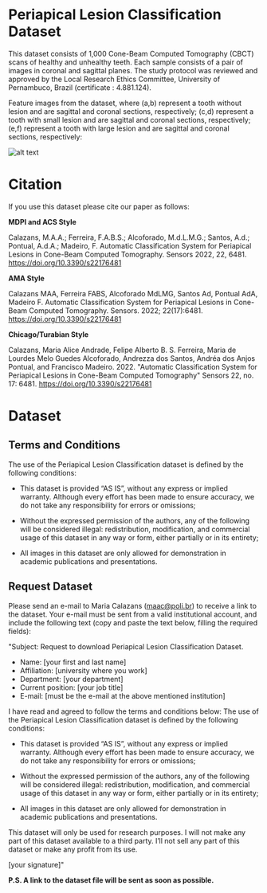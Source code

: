 # Periapical Lesion Classification Dataset

This dataset consists of 1,000 Cone-Beam Computed Tomography (CBCT) scans of healthy and unhealthy teeth. Each sample consists of a pair of images in coronal and sagittal planes. The study protocol was reviewed and approved by the Local Research Ethics Committee, University of Pernambuco, Brazil (certificate : 4.881.124).

Feature images from the dataset, where (a,b) represent a tooth without lesion and are sagittal and coronal sections, respectively; (c,d) represent a tooth with small lesion and are sagittal and coronal sections, respectively; (e,f) represent a tooth with large lesion and are sagittal and coronal sections, respectively:

![alt text](https://www.mdpi.com/sensors/sensors-22-06481/article_deploy/html/images/sensors-22-06481-g002.png)

# Citation

If you use this dataset please cite our paper as follows:

**MDPI and ACS Style**

Calazans, M.A.A.; Ferreira, F.A.B.S.; Alcoforado, M.d.L.M.G.; Santos, A.d.; Pontual, A.d.A.; Madeiro, F. Automatic Classification System for Periapical Lesions in Cone-Beam Computed Tomography. Sensors 2022, 22, 6481. https://doi.org/10.3390/s22176481

**AMA Style**

Calazans MAA, Ferreira FABS, Alcoforado MdLMG, Santos Ad, Pontual AdA, Madeiro F. Automatic Classification System for Periapical Lesions in Cone-Beam Computed Tomography. Sensors. 2022; 22(17):6481. https://doi.org/10.3390/s22176481

**Chicago/Turabian Style**

Calazans, Maria Alice Andrade, Felipe Alberto B. S. Ferreira, Maria de Lourdes Melo Guedes Alcoforado, Andrezza dos Santos, Andréa dos Anjos Pontual, and Francisco Madeiro. 2022. "Automatic Classification System for Periapical Lesions in Cone-Beam Computed Tomography" Sensors 22, no. 17: 6481. https://doi.org/10.3390/s22176481

# Dataset

## Terms and Conditions

The use of the Periapical Lesion Classification dataset is defined by the following conditions:

* This dataset is provided “AS IS”, without any express or implied warranty. Although every effort has been made to ensure accuracy, we do not take any responsibility for errors or omissions;

* Without the expressed permission of the authors, any of the following will be considered illegal: redistribution, modification, and commercial usage of this dataset in any way or form, either partially or in its entirety;

* All images in this dataset are only allowed for demonstration in academic publications and presentations.

## Request Dataset

Please send an e-mail to Maria Calazans (maac@poli.br) to receive a link to the dataset. Your e-mail must be sent from a valid institutional account, and include the following text (copy and paste the text below, filling the required fields):

"Subject: Request to download Periapical Lesion Classification Dataset.

* Name: [your first and last name]
* Affiliation: [university where you work]
* Department: [your department]
* Current position: [your job title]
* E-mail: [must be the e-mail at the above mentioned institution]

I have read and agreed to follow the terms and conditions below: The use of the Periapical Lesion Classification dataset is defined by the following conditions:

* This dataset is provided “AS IS”, without any express or implied warranty. Although every effort has been made to ensure accuracy, we do not take any responsibility for errors or omissions;

* Without the expressed permission of the authors, any of the following will be considered illegal: redistribution, modification, and commercial usage of this dataset in any way or form, either partially or in its entirety;

* All images in this dataset are only allowed for demonstration in academic publications and presentations.

This dataset will only be used for research purposes. I will not make any part of this dataset available to a third party. I’ll not sell any part of this dataset or make any profit from its use.

[your signature]"  

**P.S. A link to the dataset file will be sent as soon as possible.**
